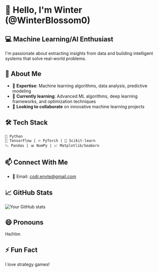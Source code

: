 # 👋 Hello, I'm Winter (@WinterBlossom0)

## 💻 Machine Learning/AI Enthusiast

I'm passionate about extracting insights from data and building intelligent systems that solve real-world problems.

## 🔭 About Me

- 🧠 **Expertise**: Machine learning algorithms, data analysis, predictive modeling
- 🌱 **Currently learning**: Advanced ML algorithms, deep learning frameworks, and optimization techniques
- 💞️ **Looking to collaborate** on innovative machine learning projects

## 🛠️ Tech Stack

```
🐍 Python
🧮 TensorFlow | 🔥 PyTorch | 🌊 Scikit-learn
📉 Pandas | 📊 NumPy | 📈 Matplotlib/Seaborn
```

## 📫 Connect With Me

- 📧 Email: codr.enyte@gmail.com

## 📈 GitHub Stats

![Your GitHub stats](https://github-readme-stats.vercel.app/api?username=WinterBlossom0&show_icons=true&theme=radical)

## 😄 Pronouns
He/Him

## ⚡ Fun Fact
I love strategy games!

<!--
Feel free to explore my repositories and don't hesitate to reach out if you want to collaborate!
-->
